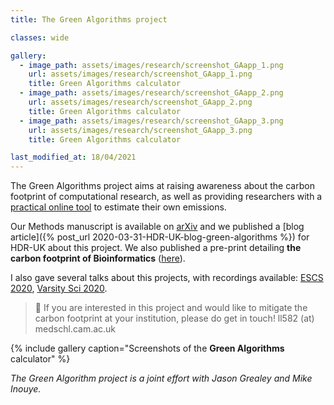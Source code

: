 ```yaml
---
title: The Green Algorithms project

classes: wide

gallery:
  - image_path: assets/images/research/screenshot_GAapp_1.png
    url: assets/images/research/screenshot_GAapp_1.png
    title: Green Algorithms calculator
  - image_path: assets/images/research/screenshot_GAapp_2.png
    url: assets/images/research/screenshot_GAapp_2.png
    title: Green Algorithms calculator
  - image_path: assets/images/research/screenshot_GAapp_3.png
    url: assets/images/research/screenshot_GAapp_3.png
    title: Green Algorithms calculator

last_modified_at: 18/04/2021
---
```



The Green Algorithms project aims at raising awareness about the carbon footprint of computational research,
as well as providing researchers with a [practical online tool](www.green-algorithms.org) to estimate their own emissions.

Our Methods manuscript is available on [arXiv](https://arxiv.org/abs/2007.07610) and we published a [blog article]({% post_url 2020-03-31-HDR-UK-blog-green-algorithms %}) for HDR-UK about this project.
We also published a pre-print detailing __the carbon footprint of Bioinformatics__ ([here](https://www.biorxiv.org/content/10.1101/2021.03.08.434372v1)).

I also gave several talks about this projects, with recordings available: [ESCS 2020](https://youtu.be/f9LOQ_L__ak), [Varsity Sci 2020](https://t.co/pYoZNE2hEL?amp=1).

> :speech_balloon: If you are interested in this project and would like to mitigate the carbon footprint at your institution, please do get in touch! ll582 (at) medschl.cam.ac.uk

{% include gallery caption="Screenshots of the __Green Algorithms__ calculator" %}

_The Green Algorithm project is a joint effort with Jason Grealey and Mike Inouye._